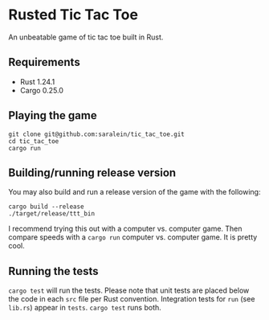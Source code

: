 # Rusted Tic Tac Toe

An unbeatable game of tic tac toe built in Rust.

## Requirements

* Rust 1.24.1
* Cargo 0.25.0

## Playing the game

`git clone git@github.com:saralein/tic_tac_toe.git`   
`cd tic_tac_toe`    
`cargo run`   

## Building/running release version

You may also build and run a release version of the game with the following:

`cargo build --release`    
`./target/release/ttt_bin`

I recommend trying this out with a computer vs. computer game. Then compare speeds with a `cargo run` computer vs. computer game. It is pretty cool.

## Running the tests

`cargo test` will run the tests. Please note that unit tests are placed below the code in each `src` file per Rust convention. Integration tests for `run` (see `lib.rs`) appear in `tests`. `cargo test` runs both.
